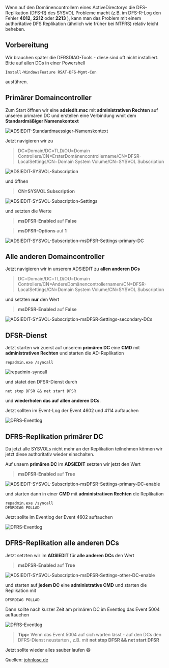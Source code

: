 Wenn auf den Domänencontrollern eines ActiveDirectorys die DFS-Replikation (DFS-R) des SYSVOL Probleme macht (z.B. im DFS-R-Log den Fehler **4012**, **2212** oder **2213** ), kann man das Problem mit einem authoritative DFS Replikation (ähnlich wie früher bei NTFRS)  relativ leicht beheben.

## Vorbereitung

Wir brauchen später die DFRSDIAG-Tools - diese sind oft nicht installiert. Bitte auf allen DCs in einer Powershell

```console
Install-WindowsFeature RSAT-DFS-Mgmt-Con
```
ausführen.

## Primärer Domaincontroller

Zum Start öffnen wir eine **adsiedit.msc** mit **administrativen Rechten** auf unseren primären DC und erstellen eine Verbindung wmit dem **Standardmäßiger Namenskontext**

![ADSIEDIT-Standardmaessiger-Namenskontext](https://github.com/friedlandreas/Guides/blob/66a839258dd1689485b73b1e08da986a65321c82/images/ADSIEDIT-Standardmaessiger-Namenskontext.png)

Jetzt navigieren wir zu 

> DC=Domain/DC=TLD/OU=Domain Controllers/CN=ErsterDomänencontrollername/CN=DFSR-LocalSettings/CN=Domain System Volume/CN=SYSVOL Subscription


![ADSIEDIT-SYSVOL-Subscription](https://github.com/friedlandreas/Guides/blob/f20a584906f63daf2aa996e059191628ea72e58a/images/ADSIEDIT-SYSVOL-Subscription-01.png)

und öffnen 
> **CN=SYSVOL Subscription** 

![ADSIEDIT-SYSVOL-Subscription-Settings](https://github.com/friedlandreas/Guides/blob/c63162fb5d23f4aca15ca20a6e3c73d92507d732/images/ADSIEDIT-SYSVOL-Subscription-02.png)

und setzten die Werte

> **msDFSR-Enabled** auf **False**

> **msDFSR-Options** auf **1**

![ADSIEDIT-SYSVOL-Subscription-msDFSR-Settings-primary-DC](https://github.com/friedlandreas/Guides/blob/d3c909ed1feb5998d235fca921377a858d65ea83/images/ADSIEDIT-SYSVOL-Subscription-03.png)

## Alle anderen Domaincontroller

Jetzt navigieren wir in unserem ADSIEDIT zu **allen anderen DCs**

> DC=Domain/DC=TLD/OU=Domain Controllers/CN=AndereDomänencontrollernamen/CN=DFSR-LocalSettings/CN=Domain System Volume/CN=SYSVOL Subscription

und setzten **nur** den Wert

> **msDFSR-Enabled** auf **False**

![ADSIEDIT-SYSVOL-Subscription-msDFSR-Settings-secondary-DCs](https://github.com/friedlandreas/Guides/blob/c661316310a309beba52ffa6d5e492e60952e8b5/images/ADSIEDIT-SYSVOL-Subscription-04.png)

## DFSR-Dienst

Jetzt starten wir zuerst auf unserem **primären DC** eine **CMD** mit **administrativen Rechten** und starten die AD-Replikation 

```console
repadmin.exe /syncall
```

![repadmin-syncall](https://github.com/friedlandreas/Guides/blob/6290887e804acc22e392eff15011ea8d24c4af6f/images/repadmin-syncall.png)

und statet den DFSR-Dienst durch

```console
net stop DFSR && net start DFSR
```

und **wiederholen das auf allen anderen DCs**.

Jetzt sollten im Event-Log der Event 4602 und 4114 auftauchen

![DFRS-Eventlog](https://github.com/friedlandreas/Guides/blob/8f613523194d0c86d50a76d953abf6bf12955059/images/Eventlog-DFSR-4114.png)

## DFRS-Replikation primärer DC

Da jetzt alle SYSVOLs nicht mehr an der Replikation teilnehmen können wir jetzt diese authoritativ wieder einschalten.

Auf unsern **primären DC** im **ADSIEDIT** setzten wir jetzt den Wert

> **msDFSR-Enabled** auf **True**

![ADSIEDIT-SYSVOL-Subscription-msDFSR-Settings-primary-DC-enable](https://github.com/friedlandreas/Guides/blob/49d6cae56a06a7c107a4707e4a24575168080ab5/images/ADSIEDIT-SYSVOL-Subscription-05.png)

und starten dann in einer **CMD** mit **administrativen Rechten** die Replikation

```console
repadmin.exe /syncall
DFSRDIAG POLLAD
```

Jetzt sollte im Eventlog der Event 4602 auftauchen

![DFRS-Eventlog](https://github.com/friedlandreas/Guides/blob/d49d9001be389e60c7fb4311c0ef9e0e526bb262/images/Eventlog-DFSR-4602.png)

## DFRS-Replikation alle anderen DCs

Jetzt setzten wir im **ADSIEDIT** für **alle anderen DCs** den Wert

> **msDFSR-Enabled** auf **True**

![ADSIEDIT-SYSVOL-Subscription-msDFSR-Settings-other-DC-enable](https://github.com/friedlandreas/Guides/blob/c2eb24f83b03b6d65fcf16e1866e7a4f93bcdaed/images/ADSIEDIT-SYSVOL-Subscription-06.png)

und starten auf **jedem DC** eine **administrative CMD** und starten die Replikation mit 

```console
DFSRDIAG POLLAD
```

Dann sollte nach kurzer Zeit am primären DC im Eventlog das Event 5004 auftauchen

![DFRS-Eventlog](https://github.com/friedlandreas/Guides/blob/e9d8699e27cbe912b8612418153948881332f15b/images/Eventlog-DFSR-5004.png)

> **Tipp:** 
> Wenn das Event 5004 auf sich warten lässt - auf den DCs den DFRS-Dienst neustarten , z.B. mit **net stop DFSR && net start DFSR**

Jetzt sollte wieder alles sauber laufen 😄

Quellen: [johnlose.de](https://www.johnlose.de/2016/03/dfsr-fehler-4012-auf-sysvol-dfs-replikation-in-windows-server-2012-dc/)




